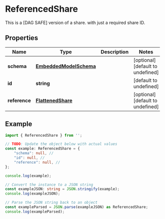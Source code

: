 
# ReferencedShare

This is a [DAG SAFE] version of a share. with just a required share ID.

## Properties

Name | Type | Description | Notes
------------ | ------------- | ------------- | -------------
**schema** | [**EmbeddedModelSchema**](EmbeddedModelSchema) |  | [optional] [default to undefined]
**id** | **string** |  | [default to undefined]
**reference** | [**FlattenedShare**](FlattenedShare) |  | [optional] [default to undefined]

## Example

```typescript
import { ReferencedShare } from '';

// TODO: Update the object below with actual values
const example: ReferencedShare = {
    "schema": null, // 
    "id": null, // 
    "reference": null, // 
};

console.log(example);

// Convert the instance to a JSON string
const exampleJSON: string = JSON.stringify(example);
console.log(exampleJSON);

// Parse the JSON string back to an object
const exampleParsed = JSON.parse(exampleJSON) as ReferencedShare;
console.log(exampleParsed);
```




